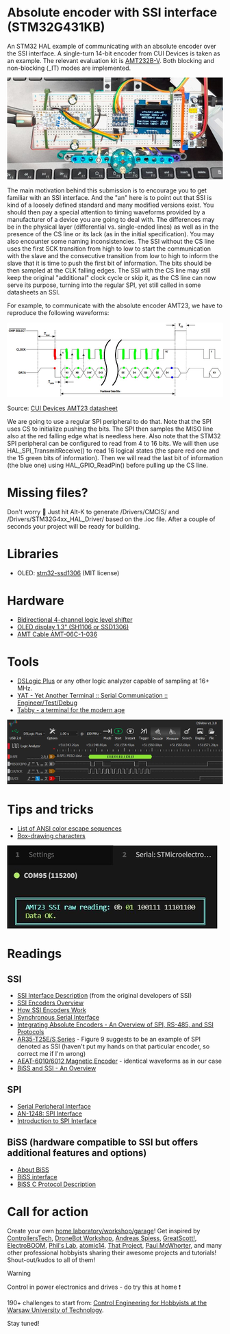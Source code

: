 # Absolute encoder with SSI interface  (STM32G431KB)
An STM32 HAL example of communicating with an absolute encoder over the SSI interface. A single-turn 14-bit encoder from CUI Devices is taken as an example. The relevant evaluation kit is [AMT232B-V](https://www.cuidevices.com/product/motion-and-control/rotary-encoders/absolute/modular/amt23-series). Both blocking and non-blocking (_IT) modes are implemented.

![CUI Devices AMT23 in action](/Assets/Images/cui_devices_ssi_in_action.jpg)

The main motivation behind this submission is to encourage you to get familiar with an SSI interface. And the "an" here is to point out that SSI is kind of a loosely defined standard and many modified versions exist. You should then pay a special attention to timing waveforms provided by a manufacturer of a device you are going to deal with. The differences may be in the physical layer (differential vs. single-ended lines) as well as in the presence of the CS line or its lack (as in the initial specification). You may also encounter some naming inconsistencies. The SSI without the CS line uses the first SCK transition from high to low to start the communication with the slave and the consecutive transition from low to high to inform the slave that it is time to push the first bit of information. The bits should be then sampled at the CLK falling edges. The SSI with the CS line may still keep the original "additional" clock cycle or skip it, as the CS line can now serve its purpose, turning into the regular SPI, yet still called in some datasheets an SSI.

For example, to communicate with the absolute encoder AMT23, we have to reproduce the following waveforms:

![CUI Devices AMT23 timing waveform](/Assets/Images/ssi_to_be_read_by_spi.JPG)

Source: [CUI Devices AMT23 datasheet](https://www.cuidevices.com/product/resource/amt23.pdf)

We are going to use a regular SPI peripheral to do that. Note that the SPI uses CS to initialize pushing the bits. The SPI then samples the MISO line also at the red falling edge what is needless here. Also note that the STM32 SPI peripheral can be configured to read from 4 to 16 bits. We will then use HAL_SPI_TransmitReceive() to read 16 logical states (the spare red one and the 15 green bits of information). Then we will read the last bit of information (the blue one) using HAL_GPIO_ReadPin() before pulling up the CS line.

# Missing files?
Don't worry :slightly_smiling_face: Just hit Alt-K to generate /Drivers/CMCIS/ and /Drivers/STM32G4xx_HAL_Driver/ based on the .ioc file. After a couple of seconds your project will be ready for building.

# Libraries
* OLED: [stm32-ssd1306](https://github.com/afiskon/stm32-ssd1306) (MIT license)

# Hardware
* [Bidirectional 4-channel logic level shifter](https://sklep.msalamon.pl/produkt/konwerter-poziomow-logicznych-33v-5v-4-kanalowy/)
* [OLED display 1.3" (SH1106 or SSD1306)](https://sklep.msalamon.pl/produkt/wyswietlacz-oled-13-i2c-bialy/)
* [AMT Cable AMT-06C-1-036](https://www.mouser.pl/ProductDetail/CUI-Devices/AMT-06C-1-036?qs=fAHHVMwC%252BbhzTLN9MYRSPg%3D%3D)

# Tools
* [DSLogic Plus](https://www.dreamsourcelab.com/product/dslogic-series/) or any other logic analyzer capable of sampling at 16+ MHz.
* [YAT - Yet Another Terminal :: Serial Communication :: Engineer/Test/Debug](https://sourceforge.net/projects/y-a-terminal/)
* [Tabby - a terminal for the modern age](https://tabby.sh/)

![DSLogic Plus in action](/Assets/Images/ssi_logic_analyzer.JPG)

# Tips and tricks
* [List of ANSI color escape sequences](https://stackoverflow.com/questions/4842424/list-of-ansi-color-escape-sequences)
* [Box-drawing characters](https://en.wikipedia.org/wiki/Box-drawing_characters)

![Tabby in action](/Assets/Images/ssi_raw_data_tabby.JPG)

# Readings

## SSI
* [SSI Interface Description](https://cdn.sick.com/media/docs/9/79/079/technical_information_ssi_interface_description_en_im0100079.pdf) (from the original developers of SSI)
* [SSI Encoders Overview](https://www.dynapar.com/technology/encoder_basics/ssi_encoders/)
* [How SSI Encoders Work](https://www.roboteq.com/applications/all-blogs/15-how-ssi-encoders-work)
* [Synchronous Serial Interface](https://www.posital.com/pl/produkty/interfaces/ssi/ssi-encoder.php)
* [Integrating Absolute Encoders - An Overview of SPI, RS-485, and SSI Protocols](https://www.cuidevices.com/blog/integrating-absolute-encoders-an-overview-of-spi-rs-485-and-ssi-protocols)
* [AR35-T25E/S Series](https://docs.broadcom.com/doc/AR35-ThroughHole-Series-DS) - Figure 9 suggests to be an example of SPI denoted as SSI (haven't put my hands on that particular encoder, so correct me if I'm wrong)
* [AEAT-6010/6012 Magnetic Encoder](https://docs.broadcom.com/doc/AV02-0188EN) - identical waveforms as in our case
* [BiSS and SSI - An Overview](https://www.celeramotion.com/inductive-sensors/support/technical-papers/biss-and-ssi-an-overview/)

## SPI
* [Serial Peripheral Interface](https://en.wikipedia.org/wiki/Serial_Peripheral_Interface)
* [AN-1248: SPI Interface](https://www.analog.com/en/resources/app-notes/an-1248.html)
* [Introduction to SPI Interface](https://www.analog.com/en/resources/analog-dialogue/articles/introduction-to-spi-interface.html)

## BiSS (hardware compatible to SSI but offers additional features and options)
* [About BiSS](https://biss-interface.com/about-biss/)
* [BiSS interface](https://en.wikipedia.org/wiki/BiSS_interface)
* [BiSS C Protocol Description](http://biss-interface.com/download/biss-c-protocol-description-english/)

# Call for action
Create your own [home laboratory/workshop/garage](http://ufnalski.edu.pl/control_engineering_for_hobbyists/2024_dzien_otwarty_we/Dzien_Otwarty_WE_2024_Control_Engineering_for_Hobbyists.pdf)! Get inspired by [ControllersTech](https://www.youtube.com/@ControllersTech), [DroneBot Workshop](https://www.youtube.com/@Dronebotworkshop), [Andreas Spiess](https://www.youtube.com/@AndreasSpiess), [GreatScott!](https://www.youtube.com/@greatscottlab), [ElectroBOOM](https://www.youtube.com/@ElectroBOOM), [Phil's Lab](https://www.youtube.com/@PhilsLab), [atomic14](https://www.youtube.com/@atomic14), [That Project](https://www.youtube.com/@ThatProject), [Paul McWhorter](https://www.youtube.com/@paulmcwhorter), and many other professional hobbyists sharing their awesome projects and tutorials! Shout-out/kudos to all of them!

> [!WARNING]
> Control in power electronics and drives - do try this at home :exclamation:

190+ challenges to start from: [Control Engineering for Hobbyists at the Warsaw University of Technology](http://ufnalski.edu.pl/control_engineering_for_hobbyists/Control_Engineering_for_Hobbyists_list_of_challenges.pdf).

Stay tuned!
